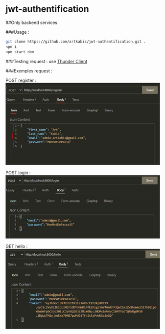# jwt-authentification
##Only backend services



###Usage :
```bash
git clone https://github.com/artkabis/jwt-authentification.git .
npm i
npm start dev
```

###Testing request : 
use [Thunder Client](https://www.thunderclient.io/)

###Exemples request :

POST register : 
![post register request](https://github.com/artkabis/jwt-authentification/blob/main/screen-github/register-request.JPG)

POST login :
![post login request](https://github.com/artkabis/jwt-authentification/blob/main/screen-github/login-request.JPG)


GET hello : 
![get hello request](https://github.com/artkabis/jwt-authentification/blob/main/screen-github/hello-request.JPG)
